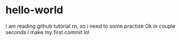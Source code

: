 # hello-world
I am reading github tutorial rn, so i need to some practise
Ok in couple seconds i make my first commit lol
